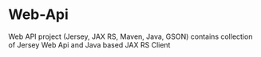 # Web-Api
Web API project (Jersey, JAX RS, Maven, Java, GSON) contains collection of Jersey Web Api and Java based JAX RS Client
